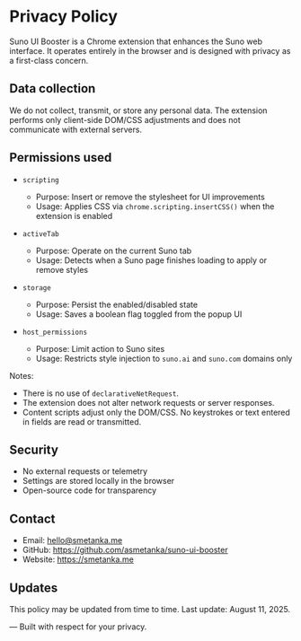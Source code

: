# Privacy Policy

Suno UI Booster is a Chrome extension that enhances the Suno web interface. It operates entirely in the browser and is designed with privacy as a first-class concern.

## Data collection

We do not collect, transmit, or store any personal data. The extension performs only client-side DOM/CSS adjustments and does not communicate with external servers.

## Permissions used

- `scripting`
  - Purpose: Insert or remove the stylesheet for UI improvements
  - Usage: Applies CSS via `chrome.scripting.insertCSS()` when the extension is enabled

- `activeTab`
  - Purpose: Operate on the current Suno tab
  - Usage: Detects when a Suno page finishes loading to apply or remove styles

- `storage`
  - Purpose: Persist the enabled/disabled state
  - Usage: Saves a boolean flag toggled from the popup UI

- `host_permissions`
  - Purpose: Limit action to Suno sites
  - Usage: Restricts style injection to `suno.ai` and `suno.com` domains only

Notes:
- There is no use of `declarativeNetRequest`.
- The extension does not alter network requests or server responses.
 - Content scripts adjust only the DOM/CSS. No keystrokes or text entered in fields are read or transmitted.

## Security

- No external requests or telemetry
- Settings are stored locally in the browser
- Open-source code for transparency

## Contact

- Email: hello@smetanka.me
- GitHub: https://github.com/asmetanka/suno-ui-booster
- Website: https://smetanka.me

## Updates

This policy may be updated from time to time. Last update: August 11, 2025.

— Built with respect for your privacy.